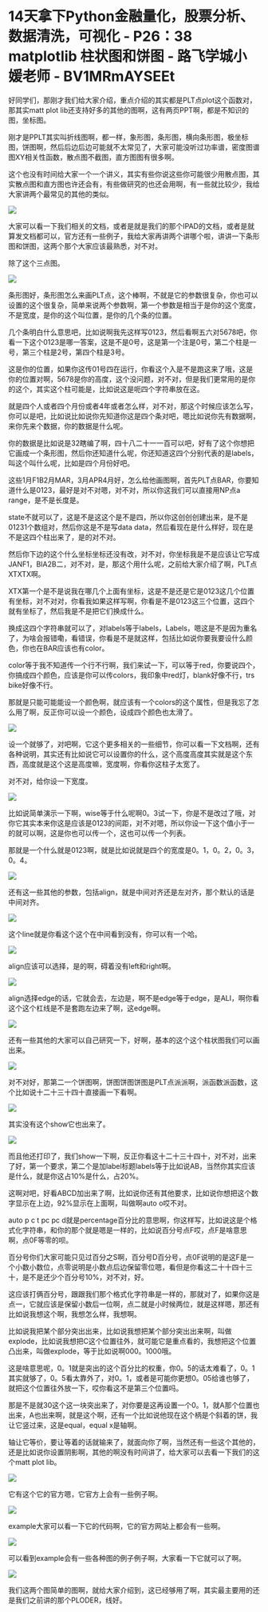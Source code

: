 # 14天拿下Python金融量化，股票分析、数据清洗，可视化 - P26：38 matplotlib 柱状图和饼图 - 路飞学城小媛老师 - BV1MRmAYSEEt

好同学们，那刚才我们给大家介绍，重点介绍的其实都是PLT点plot这个函数对，那其实matt plot lib还支持好多的其他的图啊，这有两页PPT啊，都是不知识的图，坐标图。

刚才是PPLT其实叫折线图啊，都一样，象形图，条形图，横向条形图，极坐标图，饼图啊，然后后边后边可能就不太常见了，大家可能没听过功率谱，密度图谱图XY相关性函数，散点图不截图，直方图图有很多啊。

这个也没有时间给大家一个一个讲义，其实有些你说这些你可能很少用散点图，其实散点图和直方图也许还会有，有些做研究的也还会用啊，有一些就比较少，我给大家讲两个最常见的其他的类似。



![](img/a7d4d04718416ca6cafc7a3744580163_1.png)

大家可以看一下我们相关的文档，或者是就是我们的那个IPAD的文档，或者是就算发文档都可以，官方还有一些例子，我给大家再讲两个讲哪个啦，讲讲一下条形图和饼图，这两个那个大家应该最熟悉，对不对。

除了这个三点图。

![](img/a7d4d04718416ca6cafc7a3744580163_3.png)

条形图好，条形图怎么来画PLT点，这个棒啊，不就是它的参数很复杂，你也可以设置的这个很复杂，简单来说两个参数啊，第一个参数是相当于是你的这个宽度，不是宽度，是你的这个叫位置，是你的几个条的位置。

几个条明白什么意思吧，比如说啊我先这样写0123，然后看啊五六对5678吧，你看一下这个0123是哪一答案，这是不是0号，这是第一个注是0号，第二个柱是一号，第三个柱是2号，第四个柱是3号。

这是你的位置，如果你这传01号四在运行，你看这个入是不是跑这来了哦，这是你的位置对啊，5678是你的高度，这个没问题，对不对，但是我们更常用的是你的这个，其实这个柱可能是，比如说这是呃四个字符串放在这。

就是四个人或者四个月份或者4年或者怎么样，对不对，那这个时候应该怎么写，你可以是吧，比如说比如说你先知道你这是四个条对吧，嗯比如说你先有数据啊，来你先来个数据，你的数据是什么呢。

你的数据是比如说是32瞎编了啊，四十八二十一一百可以吧，好有了这个你想把它画成一个条形图，然后你还知道什么呢，你还知道这四个分别代表的是labels，叫这个叫什么呢，比如是四个月份好吧。

这些1月F1B2月MAR，3月APR4月好，怎么给他画图啊，首先PLT点BAR，你要知道什么是0123，最好是对不对嗯，对不对，所以你这我们可以直接用NP点a range，是不是长度是。

state不就可以了，这是不是这这个是不是四，所以你这创创创建出来，是不是01231个数组对，然后你这是不是写data data，然后看现在是什么样好，现在是不是这四个柱出来了，是的对不对。

然后你下边的这个什么坐标坐标还没有改，对不对，你坐标我是不是应该让它写成JANF1，BIA2B二，对不对，是，那这个用什么呢，之前给大家介绍了啊，PLT点XTXTX啊。

XTX第一个是不是说我在哪几个上面有坐标，这是不是还是它是0123这几个位置有坐标，对不对对，你看我如果这样写啊，你看是不是0123这三个位置，这四个就有坐标了，然后我是不是把它们换成什么。

换成这四个字符串就可以了，对labels等于labels，Labels，嗯这是不是因为重名了，为啥会报错嘞，看错误，你看是不是就这样，包括比如说你要我要设什么颜色，你也在BAR应该也有color。

color等于我不知道传一个行不行啊，我们来试一下，可以等于red，你要说四个，你搞成四个颜色，应该是你可以传colors，我印象中red灯，blank好像不行，trs bike好像不行。

那就是只能可能能设一个颜色啊，就应该有一个colors的这个属性，但是我忘了怎么用了啊，反正你可以设一个颜色，设成四个颜色也太滑了。



![](img/a7d4d04718416ca6cafc7a3744580163_5.png)

设一个就够了，对吧啊，它这个更多相关的一些细节，你可以看一下文档啊，还有各种说明，其实还有比如说它可以设置你的什么，这个高度高度其实就是这个东西，高度就是这个这是高度嘛，宽度啊，你看你这柱子太宽了。

对不对，给你设一下宽度。

![](img/a7d4d04718416ca6cafc7a3744580163_7.png)

比如说简单演示一下啊，wise等于什么呢啊0。3试一下，你是不是改过了哦，对你它其实本来你这是应该是0123的间距，对不对嗯，所以你设一下这个值小于一的就可以啊，这是你也可以传一个，这也可以传一个列表。

那就是一个什么就是0123啊，就是比如说就是四个的宽度是0。1，0。2，0。3，0。4。

![](img/a7d4d04718416ca6cafc7a3744580163_9.png)

还有这一些其他的参数，包括align，就是中间对齐还是左对齐，那个默认的话是中间对齐。

![](img/a7d4d04718416ca6cafc7a3744580163_11.png)

这个line就是你看这个这个在中间看到没有，你可以有一个哈。

![](img/a7d4d04718416ca6cafc7a3744580163_13.png)

align应该可以选择，是的啊，碍着没有left和right啊。

![](img/a7d4d04718416ca6cafc7a3744580163_15.png)

align选择edge的话，它就会去，左边是，啊不是edge等于edge，是ALI，啊你看这个这个杠线是不是套跑左边来了啊，这edge啊。



![](img/a7d4d04718416ca6cafc7a3744580163_17.png)

还有一些其他的大家可以自己研究一下，好啊，基本的这个这个柱状图我们可以画出来。

![](img/a7d4d04718416ca6cafc7a3744580163_19.png)

对不对好，那第二一个饼图啊，饼图饼图饼图是PLT点派派啊，派函数派函数，这个比如说十二十三十四十直接画一下看啊。



![](img/a7d4d04718416ca6cafc7a3744580163_21.png)

其实没有这个show它也出来了。

![](img/a7d4d04718416ca6cafc7a3744580163_23.png)

而且他还打印了，我们show一下啊，反正你看这十二十三十四十，对不对，出来了好，第一个要求，第二个是加label标题labels等于比如说AB，当然你其实应该是什么，就是你这占10%是什么，占20%。

这啊对吧，好看ABCD加出来了啊，比如说你还有其他要求，比如说你想把这个数字显示在上边，92%显示在上面啊，叫做啊auto o哎不对。

auto p c t pc pc d就是percentage百分比的意思啊，你这样写，比如说这是个格式化字符串，和你的那个就是嗯是一样的，比如说百分号点F哎，点F是啥意思啊，点0F等零的呗。

百分号你们大家可能只见过百分之S啊，百分号D百分号，点0F说明的是这F是一个小数小数位，点零说明是小数点后边保留零位嗯，看但是你看这二十十四十三十，是不是还少个百分号10%，对不对，好。

这应该打俩百分号，跟跟我们那个格式化字符串是一样的，那就对了，如果你这是点一，它就应该是保留小数后一位啊，点二就是小时候两位，就是这样嗯，那还有比如说我想这个啊，我想怎么样，我想啊。

比如说我把某个部分突出出来，比如说我想把某个部分突出出来啊，叫做explode，比如说我想把C这个位置往外，就可能它是重点看的，我想把这个位置凸出来，叫做explode，等于比如说啊000。1000哦。

这是啥意思呢，0。1就是突出的这个百分比的权重，你0。5的话太难看了，0。1其实就够了，0。5看太靠外了，对0。1，或者是可能你更想0。05给谁也够了，就把这个位置往外放一下，哎你看这不是第三个位置吗。

那是不是就30这个这一块突出来了，对你要是这再设置一个0。1，就A那个位置也出来，A也出来啊，就是这个啊，还有一个比如说他现在这个柄是个斜着的饼，我让它竖过来，这是equal，equal x是轴啊。

轴让它等价，要让等着的话就输来了，就面向你了啊，当然还有一些这个其他的，还是比如说你设置阴影啊，其他的啊没有时间讲了，给大家可以去看一下我们的这个matt plot lib。



![](img/a7d4d04718416ca6cafc7a3744580163_25.png)

它有这个它的官方嗯，它官方上会有一些例子啊。

![](img/a7d4d04718416ca6cafc7a3744580163_27.png)

example大家可以看一下它的代码啊，它的官方网站上都会有一些啊。

![](img/a7d4d04718416ca6cafc7a3744580163_29.png)

可以看到example会有一些各种图的例子例子啊，大家看一下它就可以了啊。

![](img/a7d4d04718416ca6cafc7a3744580163_31.png)

我们这两个图简单的图啊，就给大家介绍到，这已经够用了啊，其实最主要用的还是我们之前讲的那个PLODER，线好。

